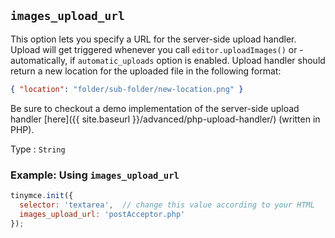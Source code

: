 ## `images_upload_url`

This option lets you specify a URL for the server-side upload handler. Upload will get triggered whenever you call `editor.uploadImages()` or - automatically, if `automatic_uploads` option is enabled. Upload handler should return a new location for the uploaded file in the following format:

```json
{ "location": "folder/sub-folder/new-location.png" }
```

Be sure to checkout a demo implementation of the server-side upload handler [here]({{ site.baseurl }}/advanced/php-upload-handler/) (written in PHP).

Type
: `String`

### Example: Using `images_upload_url`

```js
tinymce.init({
  selector: 'textarea',  // change this value according to your HTML
  images_upload_url: 'postAcceptor.php'
});
```